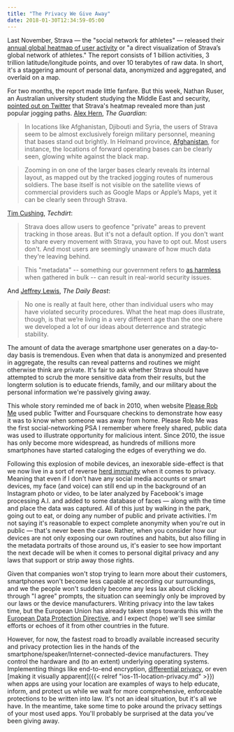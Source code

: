 ```yaml
---
title: "The Privacy We Give Away"
date: 2018-01-30T12:34:59-05:00
---
```


Last November, Strava — the "social network for athletes" — released their [annual global heatmap of user activity](https://medium.com/strava-engineering/the-global-heatmap-now-6x-hotter-23fc01d301de) or "a direct visualization of Strava’s global network of athletes." The report consists of 1 billion activities, 3 trillion latitude/longitude points, and over 10 terabytes of raw data. In short, it's a staggering amount of personal data, anonymized and aggregated, and overlaid on a map. 

For two months, the report made little fanfare. But this week, Nathan Ruser, an Australian university student studying the Middle East and security, [pointed out on Twitter](https://twitter.com/Nrg8000/status/957318498102865920) that Strava's heatmap revealed more than just popular jogging paths. [Alex Hern][tg], *The Guardian*: 

> In locations like Afghanistan, Djibouti and Syria, the users of Strava seem to be almost exclusively foreign military personnel, meaning that bases stand out brightly. In Helmand province, [Afghanistan](https://www.theguardian.com/world/afghanistan), for instance, the locations of forward operating bases can be clearly seen, glowing white against the black map.

> Zooming in on one of the larger bases clearly reveals its internal layout, as mapped out by the tracked jogging routes of numerous soldiers. The base itself is not visible on the satellite views of commercial providers such as Google Maps or Apple’s Maps, yet it can be clearly seen through Strava.

[Tim Cushing][], *Techdirt*: 

> Strava does allow users to geofence "private" areas to prevent tracking in those areas. But it's not a default option. If you don't want to share every movement with Strava, you have to opt out. Most users don't. And most users are seemingly unaware of how much data they're leaving behind.

> This "metadata" -- something our government refers to [as harmless](https://www.techdirt.com/articles/20130708/01453123733/anyone-brushing-off-nsa-surveillance-because-its-just-metadata-doesnt-know-what-metadata-is.shtml) when gathered in bulk -- can result in real-world security issues.

And [Jeffrey Lewis][tdb], _The Daily Beast_: 

> No one is really at fault here, other than individual users who may have violated security procedures. What the heat map does illustrate, though, is that we’re living in a very different age than the one where we developed a lot of our ideas about deterrence and strategic stability.

The amount of data the average smartphone user generates on a day-to-day basis is tremendous. Even when that data is anonymized and presented in aggregate, the results can reveal patterns and routines we might otherwise think are private. It's fair to ask whether Strava should have attempted to scrub the more sensitive data from their results, but the longterm solution is to educate friends, family, and our military about the personal information we're passively giving away. 

This whole story reminded me of back in 2010, when website [Please Rob Me](http://pleaserobme.com/why) used public Twitter and Foursquare checkins to demonstrate how easy it was to know when someone was away from home. Please Rob Me was the first social-networking PSA I remember where freely shared, public data was used to illustrate opportunity for malicious intent. Since 2010, the issue has only become more widespread, as hundreds of millions more smartphones have started cataloging the edges of everything we do. 

Following this explosion of mobile devices, an inexorable side-effect is that we now live in a sort of reverse [herd immunity](https://en.wikipedia.org/wiki/Herd_immunity) when it comes to privacy. Meaning that even if I don't have any social media accounts or smart devices, my face (and voice) can still end up in the background of an Instagram photo or video, to be later analyzed by Facebook's image processing A.I. and added to some database of faces — along with the time and place the data was captured. All of this just by walking in the park, going out to eat, or doing any number of public and private activities. I'm not saying it's reasonable to expect complete anonymity when you're out in public — that's never been the case. Rather, when you consider how our devices are not only exposing our own routines and habits, but also filling in the metadata portraits of those around us, it's easier to see how important the next decade will be when it comes to personal digital privacy and any laws that support or strip away those rights. 

Given that companies won't stop trying to learn more about their customers, smartphones won't become less capable at recording our surroundings, and we the people won't suddenly become any less lax about clicking through "I agree" prompts, the situation can seemingly only be improved by our laws or the device manufacturers. Writing privacy into the law takes time, but the European Union has already taken steps towards this with the [European Data Protection Directive](https://en.wikipedia.org/wiki/Right_to_be_forgotten), and I expect (hope) we'll see similar efforts or echoes of it from other countries in the future. 

However, for now, the fastest road to broadly available increased security and privacy protection lies in the hands of the smartphone/speaker/Internet-connected-device manufacturers. They control the hardware and (to an extent) underlying operating systems. Implementing things like end-to-end encryption, [differential privacy](https://www.wired.com/2016/06/apples-differential-privacy-collecting-data/), or even [making it visually apparent]({{< relref "ios-11-location-privacy.md" >}}) when apps are using your location are examples of ways to help educate, inform, and protect us while we wait for more comprehensive, enforceable protections to be written into law. It's not an ideal situation, but it's all we have. In the meantime, take some time to poke around the privacy settings of your most used apps. You'll probably be surprised at the data you've been giving away. 

[tim cushing]: https://www.techdirt.com/articles/20180129/09121039108/fitness-tracker-data-exposes-military-operations-shows-what-damage-that-can-be-done-with-just-metadata.shtml
[tdb]: https://www.thedailybeast.com/strava-fitness-tracker-app-exposes-taiwans-missile-command-center
[tg]: https://www.theguardian.com/world/2018/jan/28/fitness-tracking-app-gives-away-location-of-secret-us-army-bases
